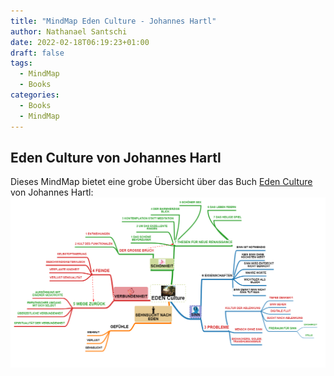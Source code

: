 ```yaml
---
title: "MindMap Eden Culture - Johannes Hartl"
author: Nathanael Santschi
date: 2022-02-18T06:19:23+01:00
draft: false
tags:
  - MindMap
  - Books
categories:
  - Books
  - MindMap
---
```

## Eden Culture von Johannes Hartl

Dieses MindMap bietet eine grobe Übersicht über das Buch [Eden Culture](https://www.amazon.de/Eden-Culture-%C3%96kologie-Herzens-Morgen/dp/3451033089) von Johannes Hartl: 
![edenculture](/images/edenculture.png "Preview")
